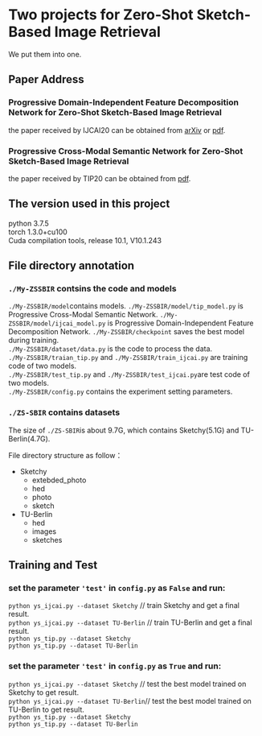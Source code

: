 # Two projects for Zero-Shot Sketch-Based Image Retrieval
We put them into one.

## Paper Address
### Progressive Domain-Independent Feature Decomposition Network for Zero-Shot Sketch-Based Image Retrieval
the paper received by IJCAI20 can be obtained from [arXiv](https://arxiv.org/abs/2003.09869) or [pdf](https://www.ijcai.org/Proceedings/2020/0137.pdf).

### Progressive Cross-Modal Semantic Network for Zero-Shot Sketch-Based Image Retrieval
the paper received by TIP20 can be obtained from [pdf](https://ieeexplore.ieee.org/document/9194144).

## The version used in this project
python 3.7.5  
torch 1.3.0+cu100  
Cuda compilation tools, release 10.1, V10.1.243

## File directory annotation

###  `./My-ZSSBIR` contsins the code and models
 `./My-ZSSBIR/model`contains models. `./My-ZSSBIR/model/tip_model.py` is Progressive Cross-Modal Semantic Network. `./My-ZSSBIR/model/ijcai_model.py` is Progressive Domain-Independent Feature Decomposition Network. 
`./My-ZSSBIR/checkpoint` saves the best model during training.  
`./My-ZSSBIR/dataset/data.py` is the code to process the data.  
`./My-ZSSBIR/traian_tip.py` and `./My-ZSSBIR/train_ijcai.py` are training code of two models.  
`./My-ZSSBIR/test_tip.py` and `./My-ZSSBIR/test_ijcai.py`are test code of two models.  
`./My-ZSSBIR/config.py` contains the experiment setting parameters.  

### `./ZS-SBIR` contains datasets
The size of `./ZS-SBIR`is about 9.7G, which contains Sketchy(5.1G) and TU-Berlin(4.7G).  

File directory structure as follow：  
- Sketchy
  - extebded_photo
  - hed
  - photo
  - sketch
- TU-Berlin
  - hed
  - images
  - sketches



## Training and Test
### set the parameter `'test'` in `config.py` as `False` and run:

`python ys_ijcai.py --dataset Sketchy`    // train Sketchy and get a final result.  
`python ys_ijcai.py --dataset TU-Berlin` // train TU-Berlin and get a final result.  
`python ys_tip.py --dataset Sketchy`  
`python ys_tip.py --dataset TU-Berlin`   

### set the parameter `'test'` in `config.py` as `True` and run:

`python ys_ijcai.py --dataset Sketchy`   // test the best model trained on Sketchy to get result.  
`python ys_ijcai.py --dataset TU-Berlin`// test the best model trained on TU-Berlin to get result.  
`python ys_tip.py --dataset Sketchy`   
`python ys_tip.py --dataset TU-Berlin`  
